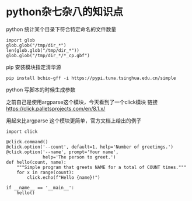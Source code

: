 # python杂七杂八的知识点

python 统计某个目录下符合特定命名的文件数量

```
import glob
glob.glob("/tmp/dir_*")
len(glob.glob("/tmp/dir_*"))
glob.glob("/tmp/dir_*/*_cp.gbf")
```

pip 安装模块指定清华源

```
pip install bcbio-gff -i https://pypi.tuna.tsinghua.edu.cn/simple
```

python 写脚本的时候生成参数

之前自己是使用argparse这个模块，今天看到了一个click模块 链接 https://click.palletsprojects.com/en/8.1.x/

用起来比argparse 这个模块更简单，官方文档上给出的例子

```
import click

@click.command()
@click.option('--count', default=1, help='Number of greetings.')
@click.option('--name', prompt='Your name',
              help='The person to greet.')
def hello(count, name):
    """Simple program that greets NAME for a total of COUNT times."""
    for x in range(count):
        click.echo(f"Hello {name}!")

if __name__ == '__main__':
    hello()
```
